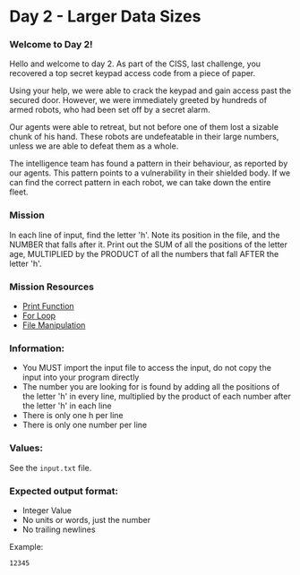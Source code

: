 # Day 2 - Larger Data Sizes

### Welcome to Day 2!

Hello and welcome to day 2. As part of the CISS, last challenge, you recovered a top secret keypad access code from a piece of paper. 

Using your help, we were able to crack the keypad and gain access past the secured door. However, we were immediately greeted by hundreds of armed robots, who had been set off by a secret alarm.

Our agents were able to retreat, but not before one of them lost a sizable chunk of his hand. These robots are undefeatable in their large numbers, unless we are able to defeat them as a whole.

The intelligence team has found a pattern in their behaviour, as reported by our agents. This pattern points to a vulnerability in their shielded body. If we can find the correct pattern in each robot, we can take down the entire fleet.

### Mission

In each line of input, find the letter 'h'. Note its position in the file, and the NUMBER that falls after it. Print out the SUM of all the positions of the letter age, MULTIPLIED by the PRODUCT of all the numbers that fall AFTER the letter 'h'.

### Mission Resources

- [Print Function](https://github.com/mwcsc/documentation/blob/master/python/01-print-function.md)
- [For Loop](https://github.com/mwcsc/documentation/blob/master/python/05-for-loop.md)
- [File Manipulation](https://github.com/mwcsc/documentation/blob/master/python/13-file-manipulation.md)

### Information:

- You MUST import the input file to access the input, do not copy the input into your program directly
- The number you are looking for is found by adding all the positions of the letter 'h' in every line, multiplied by the product of each number after the letter 'h' in each line  
- There is only one h per line
- There is only one number per line

### Values:

See the ``input.txt`` file.

### Expected output format:

- Integer Value
- No units or words, just the number
- No trailing newlines

Example:

```12345```
